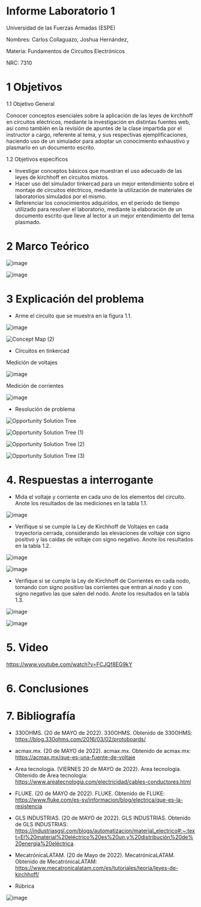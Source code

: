 # Informe Laboratorio 1 

Universidad de las Fuerzas Armadas (ESPE)

Nombres: Carlos Collaguazo, Joshua Hernández, 

Materia: Fundamentos de Circuitos Electrónicos

NRC: 7310

# 1 Objetivos

1.1 Objetivo General

Conocer conceptos esenciales sobre la aplicación de las leyes de kirchhoff en circuitos eléctricos, mediante la investigación en distintas fuentes web, así como también en la revisión de apuntes de la clase impartida por el instructor a cargo, referente al tema, y sus respectivas ejemplificaciones, haciendo uso de un simulador para adoptar un conocimiento exhaustivo y plasmarlo en un documento escrito.

1.2 Objetivos específicos

* Investigar conceptos básicos que muestran el uso adecuado de las leyes de kirchhoff en circuitos mixtos.
* Hacer uso del simulador tinkercad para un mejor entendimiento sobre el montaje de circuitos eléctricos, mediante la utilización de materiales de laboratorios simulados por el mismo.
* Referenciar los conocimientos adquiridos, en el periodo de tiempo utilizado para resolver el laboratorio, mediante la elaboración de un documento escrito que lleve al lector a un mejor entendimiento del tema plasmado.

# 2 Marco Teórico

![image](https://user-images.githubusercontent.com/105715717/169574287-093587c0-0fbe-43f8-bbaa-49e685c9e6ef.png)

![image](https://user-images.githubusercontent.com/105715717/169574332-96ccbf02-60fc-46f8-86d5-510d3b26a44e.png)


# 3 Explicación del problema

* Arme el circuito que se muestra en la figura 1.1.

![image](https://user-images.githubusercontent.com/105675868/169567134-c9549358-ce54-4c52-86f3-9d3104ae4fe8.png)

![Concept Map (2)](https://user-images.githubusercontent.com/105715717/169573956-bf38205b-8305-46c0-a136-edd56a7cf447.jpg)

* Circuitos en tinkercad

Medición de voltajes

![image](https://user-images.githubusercontent.com/105715717/169570887-b7c10ac7-6d95-4737-96e3-d5492934e454.png)

Medición de corrientes

![image](https://user-images.githubusercontent.com/105715717/169570962-af91d86d-ac1f-4250-b91a-65ab5c74223e.png)

* Resolución de problema

![Opportunity Solution Tree](https://user-images.githubusercontent.com/105715717/169569629-817a175a-e4d0-47f7-8966-e06d6ef87d80.jpg)

![Opportunity Solution Tree (1)](https://user-images.githubusercontent.com/105715717/169569659-edaf5823-ce00-418e-9084-8cc933e94173.jpg)

![Opportunity Solution Tree (2)](https://user-images.githubusercontent.com/105715717/169569702-c45d7904-14bd-4194-bb58-d96ce1349354.jpg)

![Opportunity Solution Tree (3)](https://user-images.githubusercontent.com/105715717/169569733-16153326-0295-446f-9503-5fc6a5c3ff58.jpg)


# 4. Respuestas a interrogante

* Mida el voltaje y corriente en cada uno de los elementos del circuito. Anote los
resultados de las mediciones en la tabla 1.1.

![image](https://user-images.githubusercontent.com/105675868/169567611-aa5e6890-5c1c-46ac-8be7-89fbe825c03e.png)

* Verifique si se cumple la Ley de Kirchhoff de Voltajes en cada trayectoria cerrada,
considerando las elevaciones de voltaje con signo positivo y las caídas de voltaje con
signo negativo. Anote los resultados en la tabla 1.2.

![image](https://user-images.githubusercontent.com/105675868/169571514-80fa267a-c4aa-4add-91aa-93793c6531dd.png)

![image](https://user-images.githubusercontent.com/105675868/169571801-8639d22c-28be-4ebe-9481-52d1dabe1c6c.png)

* Verifique si se cumple la Ley de Kirchhoff de Corrientes en cada nodo, tomando
con signo positivo las corrientes que entran al nodo y con signo negativo las que salen
del nodo. Anote los resultados en la tabla 1.3.

![image](https://user-images.githubusercontent.com/105675868/169567909-8faf0e3b-0617-487c-96a4-412dd4f3d799.png)

![image](https://user-images.githubusercontent.com/105675868/169573768-7e7d32af-5637-444b-92df-3efc62653883.png)

# 5. Video

https://www.youtube.com/watch?v=FCJQf8EG9kY

# 6. Conclusiones

# 7. Bibliografía
* 330OHMS. (20 de MAYO de 2022). 330OHMS. Obtenido de 330OHMS: https://blog.330ohms.com/2016/03/02/protoboards/
* acmax.mx. (20 de MAYO de 2022). acmax.mx. Obtenido de acmax.mx: https://acmax.mx/que-es-una-fuente-de-voltaje
* Area tecnologia. (VIERNES 20 de MAYO de 2022). Area tecnologia. Obtenido de Area tecnologia: https://www.areatecnologia.com/electricidad/cables-conductores.html
* FLUKE. (20 de MAYO de 2022). FLUKE. Obtenido de FLUKE: https://www.fluke.com/es-sv/informacion/blog/electrica/que-es-la-resistencia
* GLS INDUSTRIAS. (20 de MAYO de 2022). GLS INDUSTRIAS. Obtenido de GLS INDUSTRIAS: https://industriasgsl.com/blogs/automatizacion/material_electrico#:~:text=El%20material%20eléctrico%20es%20un,y%20distribución%20de%20energía%20eléctrica.
* MecatrónicaLATAM. (20 de Mayo de 2022). MecatrónicaLATAM. Obtenido de MecatrónicaLATAM: https://www.mecatronicalatam.com/es/tutoriales/teoria/leyes-de-kirchhoff/

* Rúbrica

![image](https://user-images.githubusercontent.com/105715717/169569926-450a72e1-829a-45ab-b7da-560fb5162b98.png)


























